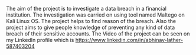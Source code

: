 The aim of the project is to investigate a data breach in a financial institution.
The investigation was carried on using tool named Maltego on Kali Linux OS.
The project helps to find reason of the breach.
Also the project aims to give people knowledge of preventing any kind of data breach of their sensitive accounts.
The Video of the project can be seen on my LinkedIn profile which is https://www.linkedin.com/in/abhinav-lather-587403204
